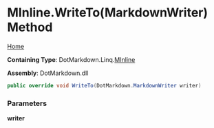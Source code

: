 # MInline\.WriteTo\(MarkdownWriter\) Method

[Home](../../../../README.md)

**Containing Type**: DotMarkdown\.Linq\.[MInline](../README.md)

**Assembly**: DotMarkdown\.dll

```csharp
public override void WriteTo(DotMarkdown.MarkdownWriter writer)
```

### Parameters

**writer**
